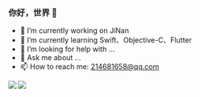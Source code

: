 ### 你好，世界 👋

- 🔭 I’m currently working on JiNan
- 🌱 I’m currently learning Swift、Objective-C、Flutter
- 🤔 I’m looking for help with ...
- 💬 Ask me about ...
- 📫 How to reach me: 214681658@qq.com
<!-- - 👯 I’m looking to collaborate on ... -->
<!-- - 😄 Pronouns: ... -->
<!-- - ⚡ Fun fact: ... -->

<!-- [![Top Langs](https://github-readme-stats.vercel.app/api/top-langs/?username=ilmari-code&layout=compact)](https://github.com/anuraghazra/github-readme-stats) -->
<img align="left" src="https://github-readme-stats.vercel.app/api/top-langs/?username=ilmari-code&layout=compact&theme=cobalt">

<img align="left" src="https://github-readme-stats.vercel.app/api?username=ilmari-code&theme=synthwave" />
<!--
**ilmari-code/ilmari-code** is a ✨ _special_ ✨ repository because its `README.md` (this file) appears on your GitHub profile.

Here are some ideas to get you started:

- 🔭 I’m currently working on JiNan
- 🌱 I’m currently learning ...
- 👯 I’m looking to collaborate on ...
- 🤔 I’m looking for help with ...
- 💬 Ask me about ...
- 📫 How to reach me: ...
- 😄 Pronouns: ...
- ⚡ Fun fact: ...
-->
